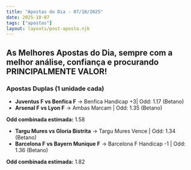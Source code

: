 ```yaml
---
title: "Apostas do Dia - 07/10/2025"
date: 2025-10-07
tags: ["apostas"]
layout: layouts/post-aposta.njk
---
```


## As Melhores Apostas do Dia, sempre com a melhor análise, confiança e procurando PRINCIPALMENTE VALOR!

### Apostas Duplas (1 unidade cada)

- **Juventus F vs Benfica F** → Benfica Handicap +3| Odd: 1.17 (Betano) 
- **Arsenal F vs Lyon F** → Ambas Marcam | Odd: 1.35 (Betano) 

**Odd combinada estimada:** 1.58

- **Targu Mures vs Gloria Bistrita** → Targu Mures Vence | Odd: 1.34  (Betano) 
- **Barcelona F vs Bayern Munique F** → Barcelona F Handicap -1 | Odd: 1.36 (Betano) 

**Odd combinada estimada:** 1.82

